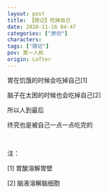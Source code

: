 ```yaml
---
layout: post
title: 【随记】吃掉自己
date: 2020-11-16 04:47
categories: ["原创"]
characters: 
tags: ["随记"]
pov: 第一人称
origin: Lofter
---
```


胃在饥饿的时候会吃掉自己[1]

脑子在太困的时候也会吃掉自己[2]

所以人到最后

终究也是被自己一点一点吃完的

<br>

注：

[1] 胃酸溶解胃壁

[2] 脑液溶解脑细胞
